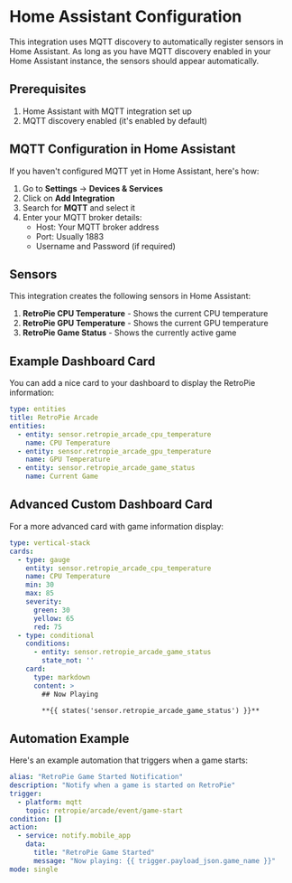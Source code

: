 # Home Assistant Configuration

This integration uses MQTT discovery to automatically register sensors in Home Assistant. As long as you have MQTT discovery enabled in your Home Assistant instance, the sensors should appear automatically.

## Prerequisites

1. Home Assistant with MQTT integration set up
2. MQTT discovery enabled (it's enabled by default)

## MQTT Configuration in Home Assistant

If you haven't configured MQTT yet in Home Assistant, here's how:

1. Go to **Settings** → **Devices & Services**
2. Click on **Add Integration**
3. Search for **MQTT** and select it
4. Enter your MQTT broker details:
   - Host: Your MQTT broker address
   - Port: Usually 1883
   - Username and Password (if required)

## Sensors

This integration creates the following sensors in Home Assistant:

1. **RetroPie CPU Temperature** - Shows the current CPU temperature
2. **RetroPie GPU Temperature** - Shows the current GPU temperature
3. **RetroPie Game Status** - Shows the currently active game

## Example Dashboard Card

You can add a nice card to your dashboard to display the RetroPie information:

```yaml
type: entities
title: RetroPie Arcade
entities:
  - entity: sensor.retropie_arcade_cpu_temperature
    name: CPU Temperature
  - entity: sensor.retropie_arcade_gpu_temperature
    name: GPU Temperature
  - entity: sensor.retropie_arcade_game_status
    name: Current Game
```

## Advanced Custom Dashboard Card

For a more advanced card with game information display:

```yaml
type: vertical-stack
cards:
  - type: gauge
    entity: sensor.retropie_arcade_cpu_temperature
    name: CPU Temperature
    min: 30
    max: 85
    severity:
      green: 30
      yellow: 65
      red: 75
  - type: conditional
    conditions:
      - entity: sensor.retropie_arcade_game_status
        state_not: ''
    card:
      type: markdown
      content: >
        ## Now Playing

        **{{ states('sensor.retropie_arcade_game_status') }}**
```

## Automation Example

Here's an example automation that triggers when a game starts:

```yaml
alias: "RetroPie Game Started Notification"
description: "Notify when a game is started on RetroPie"
trigger:
  - platform: mqtt
    topic: retropie/arcade/event/game-start
condition: []
action:
  - service: notify.mobile_app
    data:
      title: "RetroPie Game Started"
      message: "Now playing: {{ trigger.payload_json.game_name }}"
mode: single
```
